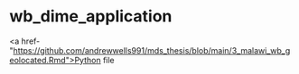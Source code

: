 # wb_dime_application

<a href-"https://github.com/andrewwells991/mds_thesis/blob/main/3_malawi_wb_geolocated.Rmd">Python file</a>

